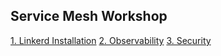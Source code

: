 ## Service Mesh Workshop

[1. Linkerd Installation](Docs/1.Installation.md)
[2. Observability](Docs/2.Observability.md)
[3. Security](Docs/3.Security.md)